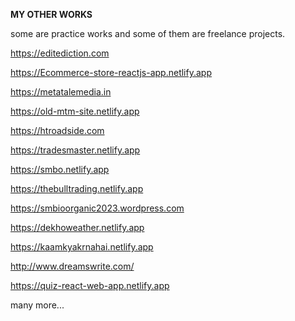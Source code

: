 **MY OTHER WORKS**

some are practice works and some of them are freelance projects.

https://editediction.com 

https://Ecommerce-store-reactjs-app.netlify.app

https://metatalemedia.in

https://old-mtm-site.netlify.app

https://htroadside.com

https://tradesmaster.netlify.app

https://smbo.netlify.app

https://thebulltrading.netlify.app

https://smbioorganic2023.wordpress.com

https://dekhoweather.netlify.app

https://kaamkyakrnahai.netlify.app

http://www.dreamswrite.com/

https://quiz-react-web-app.netlify.app



many more...
